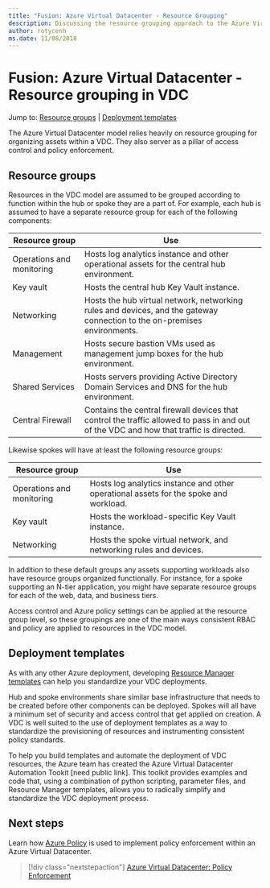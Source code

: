 ```yaml
---
title: "Fusion: Azure Virtual Datacenter - Resource Grouping" 
description: Discussing the resource grouping approach to the Azure Virtual Datacenter (VDC) model
author: rotycenh
ms.date: 11/08/2018
---
```

# Fusion: Azure Virtual Datacenter - Resource grouping in VDC

Jump to: [Resource groups](#resource-groups) | [Deployment templates](#deployment-templates)

The Azure Virtual Datacenter model relies heavily on resource grouping for organizing assets within a VDC. They also server as a pillar of access control and policy enforcement.

## Resource groups

Resources in the VDC model are assumed to be grouped according to function within the hub or spoke they are a part of. For example, each hub is assumed to have a separate resource group for each of the following components:

| Resource group                | Use                                                              |
|-------------------------------|------------------------------------------------------------------|
| Operations and monitoring     | Hosts log analytics instance and other operational assets for the central hub environment. |
| Key vault                     | Hosts the central hub Key Vault instance. |
| Networking                    | Hosts the hub virtual network, networking rules and devices, and the gateway connection to the on-premises environments. |
| Management                    | Hosts secure bastion VMs used as management jump boxes for the hub environment. |
| Shared Services               | Hosts servers providing Active Directory Domain Services and DNS for the hub environment.  |
| Central Firewall              | Contains the central firewall devices that control the traffic allowed to pass in and out of the VDC and how that traffic is directed. |

Likewise spokes will have at least the following resource groups: 

| Resource group                | Use                                                              |
|-------------------------------|------------------------------------------------------------------|
| Operations and monitoring     | Hosts log analytics instance and other operational assets for the spoke and workload. |
| Key vault                     | Hosts the workload-specific Key Vault instance. |
| Networking                    | Hosts the spoke virtual network, and networking rules and devices. |

In addition to these default groups any assets supporting workloads also have resource groups organized functionally. For instance, for a spoke supporting an N-tier application, you might have separate resource groups for each of the web, data, and business tiers.

Access control and Azure policy settings can be applied at the resource group level, so these groupings are one of the main ways consistent RBAC and policy are applied to resources in the VDC model.  

## Deployment templates

As with any other Azure deployment, developing [Resource Manager templates](https://docs.microsoft.com/en-us/azure/azure-resource-manager/resource-group-overview#template-deployment) can help you standardize your VDC deployments. 

Hub and spoke environments share similar base infrastructure that needs to be created before other components can be deployed. Spokes will all have a minimum set of security and access control that get applied on creation. A VDC is well suited to the use of deployment templates as a way to standardize the provisioning of resources and instrumenting consistent policy standards. 

To help you build templates and automate the deployment of VDC resources, the Azure team has created the Azure Virtual Datacenter Automation Tookit [need public link]. This toolkit provides examples and code that, using a combination of python scripting, parameter files, and Resource Manager templates, allows you to radically simplify and standardize the VDC deployment process.   

## Next steps

Learn  how [Azure Policy](../policy-enforcement/vdc-policy-enforcement.md) is used to implement policy enforcement within an Azure Virtual Datacenter.

> [!div class="nextstepaction"]
> [Azure Virtual Datacenter: Policy Enforcement](../policy-enforcement/vdc-policy-enforcement.md)